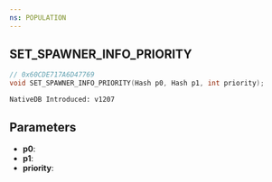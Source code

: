 ```yaml
---
ns: POPULATION
---
```

## SET_SPAWNER_INFO_PRIORITY

```c
// 0x60CDE717A6D47769
void SET_SPAWNER_INFO_PRIORITY(Hash p0, Hash p1, int priority);
```

```
NativeDB Introduced: v1207
```

## Parameters
* **p0**:
* **p1**:
* **priority**:

